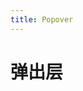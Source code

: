 ```yaml
---
title: Popover
---
```

# 弹出层




<ClientOnly>
 <g-popover-1></g-popover-1>
 <g-popover-2></g-popover-2>
</ClientOnly>